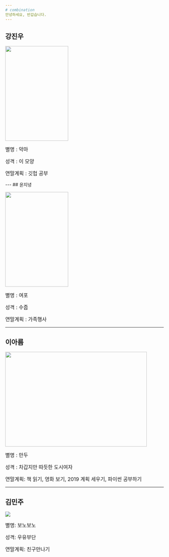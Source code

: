 ```yaml
---
# combination
안녕하세요, 반갑습니다.
---
```

## 강진우
<img src="https://postfiles.pstatic.net/MjAxODEyMjdfMjI0/MDAxNTQ1ODkzMDE2NDU4.8RF8sZG_o_y6B8RIXpfGW4WdQbzYv24H4r-Ed9mtRHIg.BYj2bEHxQQdDDvDNFhLY3jeI12hEArbUTu5sNKbvECcg.JPEG.kjw03230/20181224_180454_788.jpg?type=w773" width="200" height="300" >
<p><font size="3pt"> 별명 : 악마 </font></p>
<p><font size="3pt">성격 : 이 모양 </font></p>
<p><font size="3pt">연말계획 : 깃헙 공부 </font></p>
---
## 윤지녕
<p><img src="https://t1.daumcdn.net/cfile/tistory/196669494FB46B080D" width="200" height="300" ></p>
<p><font size="3pt"> 별명 : 여포</font></p>
<p><font size="3pt">성격 : 수줍 </font></p>
<p><font size="3pt">연말계획 : 가족행사 </font></p>

---
## 이아름
<p><img src="http://bookmetro.kr/wp-content/uploads/2017/05/DSC09610.jpg" width="450" height="300" ></p>
<p><font size="3pt">별명 : 만두</font></p>
<p><font size="3pt">성격 : 차갑지만 따듯한 도시여자</font></p>
<p><font size="3pt">연말계획: 책 읽기, 영화 보기, 2019 계획 세우기, 파이썬 공부하기</font></p>

---
## 김민주
<img src="http://mblogthumb3.phinf.naver.net/20160620_162/qkdwldus2_1466430489841Ydq9F_PNG/dd.png?type=w2">
<p><font size="3pt">별명: 보노보노</font></p>
<p><font size="3pt">성격: 우유부단</font></p>
<p><font size="3pt">연말계획: 친구만나기</font></p>
